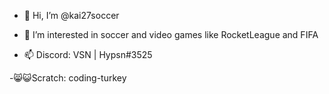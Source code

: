 - 👋 Hi, I’m @kai27soccer

- 👀 I’m interested in soccer and video games like RocketLeague and FIFA

- 📫 Discord: VSN | Hypsn#3525

-😸😺Scratch: coding-turkey

<!---
kai27soccer/kai27soccer is a ✨ special ✨ repository because its `README.md` (this file) appears on your GitHub profile.
You can click the Preview link to take a look at your changes.
--->
